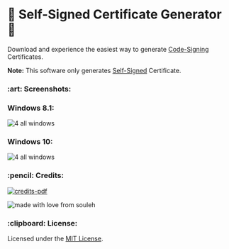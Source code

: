 # :rocket: Self-Signed Certificate Generator :microscope:

Download and experience the easiest way to generate <a href="https://en.wikipedia.org/wiki/Code_signing">Code-Signing</a> Certificates. 

<strong>Note:</strong> This software only generates <a href="https://en.wikipedia.org/wiki/Self-signed_certificate">Self-Signed</a> Certificate.

<h3>:art: Screenshots: </h3>

<h3>Windows 8.1:</h3>

![4 all windows](https://user-images.githubusercontent.com/39525716/51493745-4807eb80-1ddc-11e9-97fb-1ca68ac941c0.png)

<h3>Windows 10:</h3>

![4 all windows](https://user-images.githubusercontent.com/39525716/51493916-cebcc880-1ddc-11e9-8825-a2740f2c86ae.png)

<h3>:pencil: Credits:</h3>

<a href="https://github.com/soulehshaikh99/self-signed-certificate-generator/blob/master/Credits.pdf">![credits-pdf](https://user-images.githubusercontent.com/39525716/51500353-a8eeee00-1df3-11e9-81f4-9b6821f617ff.png)</a>

![made with love from souleh](https://user-images.githubusercontent.com/39525716/51479571-a3be7e80-1db4-11e9-95ef-2f6ac0b43a3e.gif)

<h3>:clipboard: License: </h3>
Licensed under the <a href="https://github.com/soulehshaikh99/self-signed-certificate-generator/blob/master/LICENSE">MIT License</a>.
